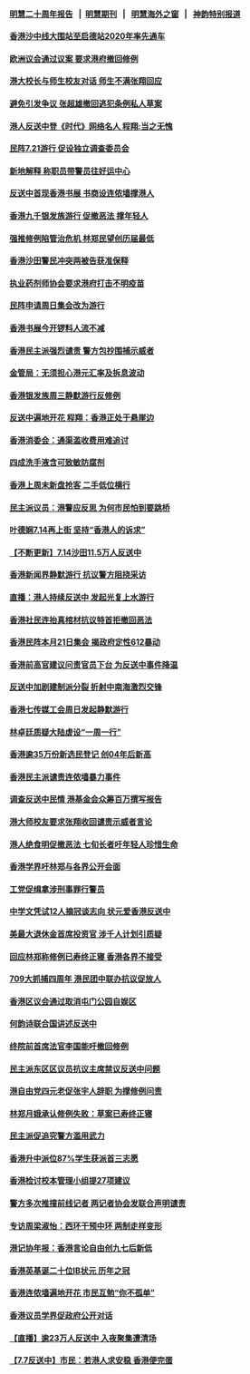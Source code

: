 #### [明慧二十周年报告](https://github.com/gfw-breaker/mh-reports/blob/master/README.md?t=07190636) &nbsp;&nbsp;|&nbsp;&nbsp;[明慧期刊](https://github.com/gfw-breaker/mh-qikan) &nbsp;&nbsp;|&nbsp;&nbsp; [明慧海外之窗](https://github.com/gfw-breaker/mh-news/blob/master/README.md?t=07190636) &nbsp;&nbsp;|&nbsp;&nbsp; [神韵特别报道](https://github.com/gfw-breaker/mh-news/blob/master/shenyun.md?t=07190636) 

#### [香港沙中线大围站至启德站2020年率先通车](../pages/nsc415/n11394268.md?t=07190636) 

#### [欧洲议会通过议案 要求港府撤回修例](../pages/nsc415/n11394258.md?t=07190636) 

#### [港大校长与师生校友对话 师生不满张翔回应](../pages/nsc415/n11394242.md?t=07190636) 

#### [避免引发争议 张超雄撤回逃犯条例私人草案](../pages/nsc415/n11394230.md?t=07190636) 

#### [港人反送中登《时代》网络名人 程翔:当之无愧](../pages/nsc415/n11391516.md?t=07190636) 

#### [民阵7.21游行 促设独立调查委员会](../pages/nsc415/n11391499.md?t=07190636) 

#### [新地解释 称职员带警员往好运中心](../pages/nsc415/n11391483.md?t=07190636) 

#### [反送中首现香港书展 书商设连侬墙撑港人](../pages/nsc415/n11391386.md?t=07190636) 

#### [香港九千银发族游行 促撤恶法 撑年轻人](../pages/nsc415/n11391448.md?t=07190636) 

#### [强推修例陷管治危机 林郑民望创历届最低](../pages/nsc415/n11389214.md?t=07190636) 

#### [香港沙田警民冲突两被告获准保释](../pages/nsc415/n11389321.md?t=07190636) 

#### [执业药剂师协会要求港府打击不明疫苗](../pages/nsc415/n11389313.md?t=07190636) 

#### [民阵申请周日集会改为游行](../pages/nsc415/n11389284.md?t=07190636) 

#### [香港书展今开锣料人流不减](../pages/nsc415/n11389281.md?t=07190636) 

#### [香港民主派强烈谴责 警方包抄围捕示威者](../pages/nsc415/n11386764.md?t=07190636) 

#### [金管局：无须担心港元汇率及拆息波动](../pages/nsc415/n11386838.md?t=07190636) 

#### [香港银发族周三静默游行反修例](../pages/nsc415/n11386834.md?t=07190636) 

#### [反送中遍地开花 程翔：香港正处于悬崖边](../pages/nsc415/n11386740.md?t=07190636) 

#### [香港消委会：通渠滥收费用难追讨](../pages/nsc415/n11386817.md?t=07190636) 

#### [四成洗手液含可致敏防腐剂](../pages/nsc415/n11386785.md?t=07190636) 

#### [香港上周末新盘抢客 二手低位横行](../pages/nsc415/n11384862.md?t=07190636) 

#### [民主派议员：港警应反思 为何市民怕到要跳桥](../pages/nsc415/n11383938.md?t=07190636) 

#### [叶德娴7.14再上街 坚持“香港人的诉求”](../pages/nsc415/n11383931.md?t=07190636) 

#### [【不断更新】7.14沙田11.5万人反送中](../pages/nsc415/n11383655.md?t=07190636) 

#### [香港新闻界静默游行 抗议警方阻挠采访](../pages/nsc415/n11383634.md?t=07190636) 

#### [直播：港人持续反送中 发起光复上水游行](../pages/nsc415/n11382577.md?t=07190636) 

#### [香港社民连抬真棺材抗议特首拒撤回恶法](../pages/nsc415/n11380988.md?t=07190636) 

#### [香港民阵本月21日集会 揭政府定性612暴动](../pages/nsc415/n11380922.md?t=07190636) 

#### [香港前高官建议问责官员下台 为反送中事件降温](../pages/nsc415/n11380909.md?t=07190636) 

#### [反送中加剧建制派分裂 折射中南海激烈交锋](../pages/nsc415/n11379563.md?t=07190636) 

#### [香港七传媒工会周日发起静默游行](../pages/nsc415/n11379663.md?t=07190636) 

#### [林卓廷质疑大陆虚设“一周一行”](../pages/nsc415/n11379636.md?t=07190636) 

#### [香港逾35万份新选民登记 创04年后新高](../pages/nsc415/n11379644.md?t=07190636) 

#### [香港民主派谴责连侬墙暴力事件](../pages/nsc415/n11379585.md?t=07190636) 

#### [调查反送中民情 港基金会众筹百万撰写报告](../pages/nsc415/n11377136.md?t=07190636) 

#### [港大师校友要求张翔收回谴责示威者言论](../pages/nsc415/n11377186.md?t=07190636) 

#### [港人绝食明促撤恶法 七旬长者吁年轻人珍惜生命](../pages/nsc415/n11377179.md?t=07190636) 

#### [香港学界吁林郑与各界公开会面](../pages/nsc415/n11377167.md?t=07190636) 

#### [工党促缉拿涉刑事罪行警员](../pages/nsc415/n11377168.md?t=07190636) 

#### [中学文凭试12人摘冠谈志向 状元爱香港反送中](../pages/nsc415/n11377080.md?t=07190636) 

#### [美最大退休金首席投资官 涉千人计划引质疑](../pages/nsc415/n11376171.md?t=07190636) 

#### [回应林郑称修例已寿终正寝 香港各界不接受](../pages/nsc415/n11375157.md?t=07190636) 

#### [709大抓捕四周年 港民团中联办抗议促放人](../pages/nsc415/n11375065.md?t=07190636) 

#### [香港区议会通过取消屯门公园自娱区](../pages/nsc415/n11375111.md?t=07190636) 

#### [何韵诗联合国讲述反送中](../pages/nsc415/n11375081.md?t=07190636) 

#### [终院前首席法官李国能吁撤回修例](../pages/nsc415/n11375068.md?t=07190636) 

#### [民主派东区区议员抗议主席禁议反送中问题](../pages/nsc415/n11375049.md?t=07190636) 

#### [港自由党四元老促张宇人辞职 为撑修例问责](../pages/nsc415/n11372820.md?t=07190636) 

#### [林郑月娥承认修例失败：草案已寿终正寝](../pages/nsc415/n11372907.md?t=07190636) 

#### [民主派促追究警方滥用武力](../pages/nsc415/n11372894.md?t=07190636) 

#### [香港升中派位87%学生获派首三志愿](../pages/nsc415/n11372883.md?t=07190636) 

#### [香港检讨校本管理小组提27项建议](../pages/nsc415/n11372871.md?t=07190636) 

#### [警方多次推撞前线记者 两记者协会发联合声明谴责](../pages/nsc415/n11372858.md?t=07190636) 

#### [专访周梁淑怡：西环干预中环 两制走样变形](../pages/nsc415/n11372846.md?t=07190636) 

#### [港记协年报：香港言论自由创九七后新低](../pages/nsc415/n11370692.md?t=07190636) 

#### [香港英基诞二十位IB状元 历年之冠](../pages/nsc415/n11370797.md?t=07190636) 

#### [香港连侬墙遍地开花 市民互勉“你不孤单”](../pages/nsc415/n11370718.md?t=07190636) 

#### [香港议员学界促政府公开对话](../pages/nsc415/n11370691.md?t=07190636) 

#### [【直播】逾23万人反送中 入夜聚集遭清场](../pages/nsc415/n11369475.md?t=07190636) 

#### [【7.7反送中】市民：若港人求安稳 香港便完蛋](../pages/nsc415/n11369855.md?t=07190636) 

